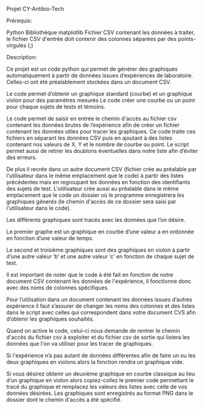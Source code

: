 Projet CY-Antibio-Tech

Prérequis:

Python
Bibliothèque matplotlib
Fichier CSV contenant les données à traiter, le fichier CSV d'entrée doit contenir des colonnes séparées par des points-virgules (;)

Description:

Ce projet est un code python qui permet de générer des graphiques automatiquement à partir de données issues d’expériences de laboratoire.
Celles-ci ont été préalablement stockées dans un document CSV. 


Le code permet d’obtenir un graphique standard (courbe) et un graphique violon pour des paramètres mesurés
Le code créer une courbe ou un point pour chaque sujets de tests et témoins. 


Le code permet de saisir en entrée le chemin d'accès au fichier csv contenant les données brutes de l’expérience afin de créer un fichier contenant les données utiles pour tracer les graphiques. 
Ce code traite ces fichiers en séparant les données CSV puis en ajoutant à des listes contenant nos valeurs de X, Y et le nombre de courbe ou point.
Le script permet aussi de retirer les doublons éventuelles dans notre liste afin d’éviter des erreurs.



De plus il recrée dans un autre document CSV (fichier crée au préalable par l'utilisateur dans le même emplacement que le code) à partir des listes précédentes mais en regroupant les données en fonction des identifiants des sujets de test. 
L'utilisateur crée aussi au préalable dans le même emplacement que le code un dossier où le programme enregistrera les graphiques génerés (le chemin d'accès de ce dossier sera saisi par l'utilisateur dans le code).

Les différents graphiques sont tracés avec les données que l’on désire. 


Le premier graphe est un graphique en courbe d’une valeur a en ordonnée en fonction d’une valeur de temps.

Le second et troisième graphiques sont des graphiques en violon à partir d’une autre valeur ‘b’ et une autre valeur ‘c’ en fonction de chaque sujet de test.


Il est important de noter que le code à été fait en fonction de notre document CSV contenant les données de l'expérience, il fonctionne donc avec des noms de colonnes spécifiques. 

Pour l’utilisation dans un document contenant les données issues d’autres expérience il faut s’assurer de changer les noms des colonnes et des listes dans le script avec celles qui correspondent dans votre document CVS afin d’obtenir les graphiques souhaités. 

Quand on active le code, celui-ci nous demande de rentrer le chemin d'accès du fichier csv à exploiter et du fichier csv de sortie qui listera les données que l'on va utiliser pour les tracer de graphiques.

Si l'expérience n’a pas autant de données différentes afin de faire un ou les deux graphiques en violons alors la fonction rendra un graphique vide. 

Si vous désirez obtenir un deuxième graphique en courbe classique au lieu d’un graphique en violon alors copiez-collez le premier code permettant le tracé du graphique et remplacez les valeurs des listes avec celle de vos données désirées. 
Les graphiques sont enregistrés au format PNG dans le dossier dont le chemin d'accès a été spécifié.
